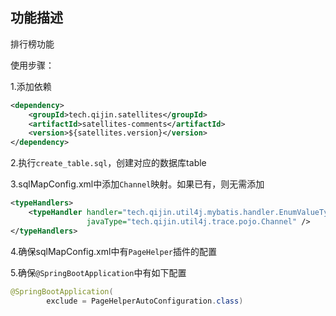 
## 功能描述
排行榜功能


使用步骤：

1.添加依赖
```xml
<dependency>
    <groupId>tech.qijin.satellites</groupId>
    <artifactId>satellites-comments</artifactId>
    <version>${satellites.version}</version>
</dependency>
```
2.执行`create_table.sql`，创建对应的数据库table

3.sqlMapConfig.xml中添加`Channel`映射。如果已有，则无需添加
```xml
<typeHandlers>
    <typeHandler handler="tech.qijin.util4j.mybatis.handler.EnumValueTypeHandler"
                 javaType="tech.qijin.util4j.trace.pojo.Channel" />
</typeHandlers>
```

4.确保sqlMapConfig.xml中有`PageHelper`插件的配置


5.确保`@SpringBootApplication`中有如下配置
```java
@SpringBootApplication(
        exclude = PageHelperAutoConfiguration.class)
```